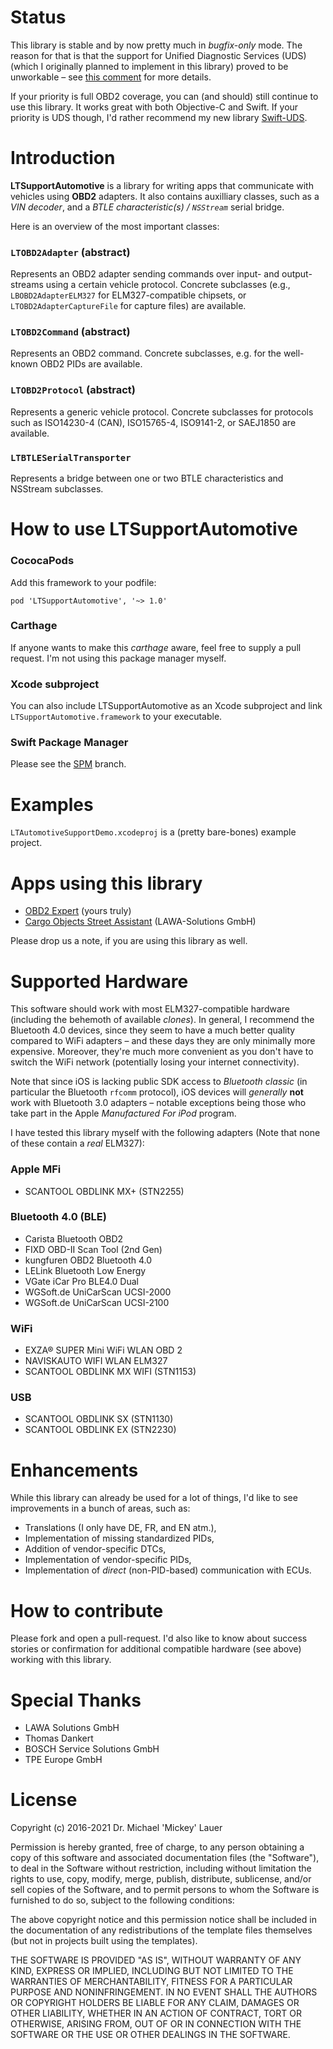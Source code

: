 # Status #

This library is stable and by now pretty much in _bugfix-only_ mode. The reason for that is that the support for Unified Diagnostic Services (UDS) (which I originally planned to implement in this library) proved to be unworkable – see [this comment](https://github.com/mickeyl/LTSupportAutomotive/issues/35#issuecomment-808062461) for more details.

If your priority is full OBD2 coverage, you can (and should) still continue to use this library. It works great with both Objective-C and Swift. If your priority is UDS though, I'd rather recommend my new library [Swift-UDS](https://github.com/Automotive-Swift/Swift-UDS).

# Introduction #

**LTSupportAutomotive** is a library for writing apps that communicate with vehicles using **OBD2** adapters. It also contains auxilliary classes, such as a *VIN decoder*, and a *BTLE characteristic(s) / `NSStream`* serial bridge.

Here is an overview of the most important classes:

### `LTOBD2Adapter` (abstract) ###

Represents an OBD2 adapter sending commands over input- and output-streams using a certain vehicle protocol. Concrete subclasses (e.g., `LBOBD2AdapterELM327` for ELM327-compatible chipsets, or `LTOBD2AdapterCaptureFile` for capture files) are available.

### `LTOBD2Command` (abstract) ###

Represents an OBD2 command. Concrete subclasses, e.g. for the well-known OBD2 PIDs are available.

### `LTOBD2Protocol` (abstract) ###

Represents a generic vehicle protocol. Concrete subclasses for protocols such as ISO14230-4 (CAN), ISO15765-4, ISO9141-2, or SAEJ1850 are available.

### `LTBTLESerialTransporter` ###

Represents a bridge between one or two BTLE characteristics and NSStream subclasses.

# How to use LTSupportAutomotive #

### CococaPods ###

Add this framework to your podfile:
```
pod 'LTSupportAutomotive', '~> 1.0'
```

### Carthage ###

If anyone wants to make this *carthage* aware, feel free to supply a pull request. I'm not using this package manager myself.

### Xcode subproject ###

You can also include LTSupportAutomotive as an Xcode subproject and link `LTSupportAutomotive.framework` to your executable.

### Swift Package Manager ###

Please see the [SPM](https://github.com/mickeyl/LTSupportAutomotive/tree/SPM) branch.

# Examples #

`LTAutomotiveSupportDemo.xcodeproj` is a (pretty bare-bones) example project.

# Apps using this library #

* [OBD2 Expert](https://itunes.apple.com/de/app/cargo-objects-street-assistant/id1142156521?mt=8) (yours truly)
* [Cargo Objects Street Assistant](https://itunes.apple.com/de/app/cargo-objects-street-assistant/id1092020114?mt=8) (LAWA-Solutions GmbH)

Please drop us a note, if you are using this library as well.

# Supported Hardware #

This software should work with most ELM327-compatible hardware (including the behemoth of available *clones*). In general, I recommend the Bluetooth 4.0 devices, since they seem to have a much better quality compared to WiFi adapters – and these days they are only minimally more expensive. Moreover, they're much more convenient as you don't have to switch the WiFi network (potentially losing your internet connectivity).

Note that since iOS is lacking public SDK access to *Bluetooth classic* (in particular the Bluetooth `rfcomm` protocol), iOS devices will _generally_ **not** work with Bluetooth 3.0 adapters – notable exceptions being those who take part in the Apple _Manufactured For iPod_ program.

I have tested this library myself with the following adapters (Note that none of these contain a *real* ELM327):

### Apple MFi ###
* SCANTOOL OBDLINK MX+ (STN2255)

### Bluetooth 4.0 (BLE) ###
* Carista Bluetooth OBD2
* FIXD OBD-II Scan Tool (2nd Gen)
* kungfuren OBD2 Bluetooth 4.0
* LELink Bluetooth Low Energy
* VGate iCar Pro BLE4.0 Dual
* WGSoft.de UniCarScan UCSI-2000
* WGSoft.de UniCarScan UCSI-2100

### WiFi ###
* EXZA® SUPER Mini WiFi WLAN OBD 2
* NAVISKAUTO WIFI WLAN ELM327
* SCANTOOL OBDLINK MX WIFI (STN1153)

### USB ###
* SCANTOOL OBDLINK SX (STN1130)
* SCANTOOL OBDLINK EX (STN2230)

# Enhancements #

While this library can already be used for a lot of things, I'd like to see improvements in a bunch of areas, such as:

* Translations (I only have DE, FR, and EN atm.),
* Implementation of missing standardized PIDs,
* Addition of vendor-specific DTCs,
* Implementation of vendor-specific PIDs,
* Implementation of *direct* (non-PID-based) communication with ECUs.

# How to contribute #

Please fork and open a pull-request. I'd also like to know about success stories or confirmation for additional compatible hardware (see above) working with this library.

# Special Thanks #

* LAWA Solutions GmbH
* Thomas Dankert
* BOSCH Service Solutions GmbH
* TPE Europe GmbH

# License #

Copyright (c) 2016-2021 Dr. Michael 'Mickey' Lauer

Permission is hereby granted, free of charge, to any person obtaining a copy of this software and associated documentation files (the "Software"), to deal in the Software without restriction, including without limitation the rights to use, copy, modify, merge, publish, distribute, sublicense, and/or sell copies of the Software, and to permit persons to whom the Software is furnished to do so, subject to the following conditions:

The above copyright notice and this permission notice shall be included in the documentation of any redistributions of the template files themselves (but not in projects built using the templates).

THE SOFTWARE IS PROVIDED "AS IS", WITHOUT WARRANTY OF ANY KIND, EXPRESS OR IMPLIED, INCLUDING BUT NOT LIMITED TO THE WARRANTIES OF MERCHANTABILITY, FITNESS FOR A PARTICULAR PURPOSE AND NONINFRINGEMENT. IN NO EVENT SHALL THE AUTHORS OR COPYRIGHT HOLDERS BE LIABLE FOR ANY CLAIM, DAMAGES OR OTHER LIABILITY, WHETHER IN AN ACTION OF CONTRACT, TORT OR OTHERWISE, ARISING FROM, OUT OF OR IN CONNECTION WITH THE SOFTWARE OR THE USE OR OTHER DEALINGS IN THE SOFTWARE.
